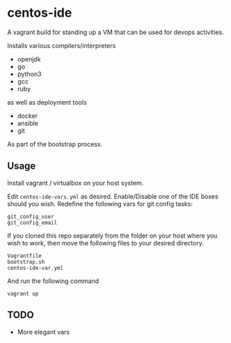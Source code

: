# centos-ide

A vagrant build for standing up a VM that can be used for devops activities.

Installs various compilers/interpreters

* openjdk
* go
* python3
* gcc
* ruby

as well as deployment tools

* docker
* ansible
* git

As part of the bootstrap process.

## Usage

Install vagrant / virtualbox on your host system.

Edit `centos-ide-vars.yml` as desired. Enable/Disable one of the IDE boxes should you wish. Redefine the following vars for git config tasks:

```
git_config_user
git_config_email
```

If you cloned this repo separately from the folder on your host where you wish to work, then move the following files to your desired directory.

```
Vagrantfile
bootstrap.sh
centos-ide-var.yml
```

And run the following command

```
vagrant up
```

## TODO

* More elegant vars
